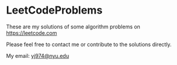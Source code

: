 # LeetCodeProblems

These are my solutions of some algorithm problems on https://leetcode.com

Please feel free to contact me or contribute to the solutions directly.

My email: yj974@nyu.edu

